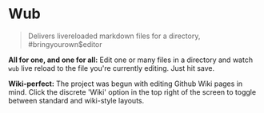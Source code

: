 # Wub

> Delivers livereloaded markdown files for a directory, #bringyourown$editor

__All for one, and one for all:__ Edit one or many files in a directory and watch `wub` live reload to the file you're currently editing. Just hit save.

__Wiki-perfect:__ The project was begun with editing Github Wiki pages in mind. Click the discrete 'Wiki' option in the top right of the screen to toggle between standard and wiki-style layouts.